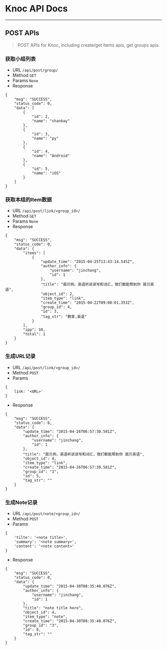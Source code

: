 # Knoc API Docs
***

## POST APIs
> POST APIs for Knoc, including create/get items apis, get groups apis.

### 获取小组列表
* URL  `/api/post/group/`
* Method `GET`
* Params `None`
* Response

```
{
    "msg": "SUCCESS",
    "status_code": 0,
    "data": [
        {
            "id": 2,
            "name": "shanbay"
        },
        {
            "id": 3,
            "name": "py"
        },
        {
            "id": 4,
            "name": "Android"
        },
        {
            "id": 5,
            "name": "iOS"
        }
    ]
} 
```

### 获取本组的Item数据
* URL `/api/post/link/<group_id>/`
* Method `GET`
* Params `None`
* Response

```
{
    "msg": "SUCCESS",
    "status_code": 0,
    "data": {
        "items": [
            {
                "update_time": "2015-04-25T13:43:14.545Z",
                "author_info": {
                    "username": "jinchang",
                    "id": 1
                },
                "title": "扇贝网，英语听说读写和词汇，我们都能帮到你 扇贝英语",
                "object_id": 2,
                "item_type": "link",
                "create_time": "2015-04-22T09:08:01.353Z",
                "group_id": 4,
                "id": 3,
                "tag_str": "教育,英语"
            }
        ],
        "ipp": 10,
        "total": 1
    }
}
```

### 生成URL记录
* URL `/api/post/link/<group_id>/`
* Method `POST`
* Params

```
{
	link: '<URL>'
}
```
* Response

	


```
{
    "msg": "SUCCESS",
    "status_code": 0,
    "data": {
        "update_time": "2015-04-26T06:57:30.581Z",
        "author_info": {
            "username": "jinchang",
            "id": 1
        },
        "title": "扇贝网，英语听说读写和词汇，我们都能帮到你 扇贝英语",
        "object_id": 4,
        "item_type": "link",
        "create_time": "2015-04-26T06:57:30.581Z",
        "group_id": "1",
        "id": 5,
        "tag_str": ""
    }
}
```

### 生成Note记录
* URL `/api/post/note/<group_id>/`
* Method `POST`
* Params

```
{
 	'tilte': '<note title>',
 	'summary': '<note summary>',
 	'content': '<note content>'
}	
```
* Response

```
{
    "msg": "SUCCESS",
    "status_code": 0,
    "data": {
        "update_time": "2015-04-30T08:35:40.076Z",
        "author_info": {
            "username": "jinchang",
            "id": 1
        },
        "title": "note title here",
        "object_id": 4,
        "item_type": "note",
        "create_time": "2015-04-30T08:35:40.076Z",
        "group_id": "3",
        "id": 8,
        "tag_str": ""
    }
}
```